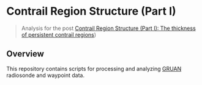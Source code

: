 # Contrail Region Structure (Part I)

> Analysis for the post [Contrail Region Structure (Part I): The thickness of persistent contrail regions](https://notebook.contrails.org/contrail-region-structure-part-i/))

## Overview

This repository contains scripts for processing and analyzing [GRUAN](https://www.gruan.org/) radiosonde and waypoint data.

